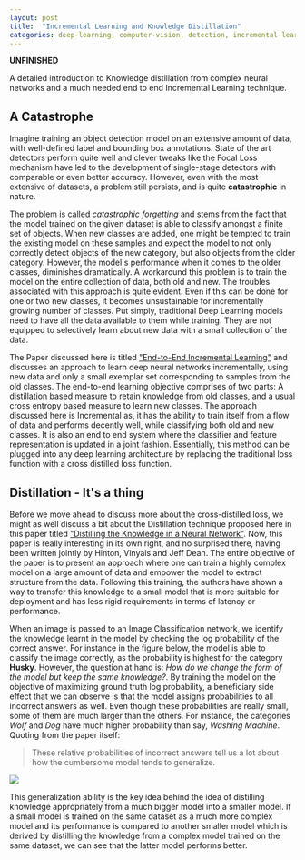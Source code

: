 ```yaml
---
layout: post
title:  "Incremental Learning and Knowledge Distillation"
categories: deep-learning, computer-vision, detection, incremental-learning
--- 
```

**UNFINISHED**


A detailed introduction to Knowledge distillation from complex neural networks and a much needed end to end Incremental Learning technique. 


## A Catastrophe

Imagine training an object detection model on an extensive amount of data, with well-defined label and bounding box annotations. State of the art detectors perform quite well and clever tweaks like the Focal Loss mechanism have led to the development of single-stage detectors with comparable or even better accuracy. However, even with the most extensive of datasets, a problem still persists, and is quite **catastrophic** in nature.

The problem is called *catastrophic forgetting* and stems from the fact that the model trained on the given dataset is able to classify amongst a finite set of objects. When new classes are added, one might be tempted to train the existing model on these samples and expect the model to not only correctly detect objects of the new category, but also objects from the older category. However, the model's performance when it comes to the older classes, diminishes dramatically. A workaround this problem is to train the model on the entire collection of data, both old and new. The troubles associated with this approach is quite evident. Even if this can be done for one or two new classes, it becomes unsustainable for incrementally growing number of classes. Put simply, traditional Deep Learning models need to have all the data available to them while training. They are not equipped to selectively learn about new data with a small collection of the data. 

The Paper discussed here is titled ["End-to-End Incremental Learning"](https://arxiv.org/abs/1807.09536) and discusses an approach to learn deep neural networks incrementally, using new data and only a small exemplar set corresponding to samples from the old classes. The end-to-end learning objective comprises of two parts: A distillation based measure to retain knowledge from old classes, and a usual cross entropy based measure to learn new classes. The approach discussed here is Incremental as, it has the ability to train itself from a flow of data and performs decently well, while classifying both old and new classes. It is also an end to end system where the classifier and feature representation is updated in a joint fashion. Essentially, this method can be plugged into any deep learning architecture by replacing the traditional loss function with a cross distilled loss function.

## Distillation - It's a thing

Before we move ahead to discuss more about the cross-distilled loss, we might as well discuss a bit about the Distillation technique proposed here in this paper titled ["Distilling the Knowledge in a Neural Network"](https://arxiv.org/abs/1503.02531). Now, this paper is really interesting in its own right, and no surprised there, having been written jointly by Hinton, Vinyals and Jeff Dean. The entire objective of the paper is to present an approach where one can train a highly complex model on a large amount of data and empower the model to extract structure from the data. Following this training, the authors have shown a way to transfer this knowledge to a small model that is more suitable for deployment and has less rigid requirements in terms of latency or performance.

When an image is passed to an Image Classification network, we identify the knowledge learnt in the model by checking the log probability of the correct answer. For instance in the figure below, the model is able to classify the image correctly, as the probability is highest for the category **Husky**. However, the question at hand is: *How do we change the form of the model but keep the same knowledge?*. By training the model on the objective of maximizing ground truth log probability, a beneficiary side effect that we can observe is that the model assigns probabilities to all incorrect answers as well. Even though these probabilities are really small, some of them are much larger than the others. For instance, the categories *Wolf* and *Dog* have much higher probability than say, *Washing Machine*. Quoting from the paper itself:
> These  relative probabilities of incorrect answers tell us a lot about how the cumbersome model tends to generalize. 

<img src="{{site.url}}/images/increm_1.png" style="display: block; margin: auto;" />

This generalization ability is the key idea behind the idea of distilling knowledge appropriately from a much bigger model into a smaller model. If a small model is trained on the same dataset as a much more complex model and its performance is compared to another smaller model which is derived by distilling the knowledge from a complex model trained on the same dataset, we can see that the latter model performs better.